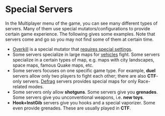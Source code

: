 # Special Servers

In the Multiplayer menu of the game, you can see many different types of servers. Many of them use special mutators/configurations to provide certain game experience. The following gives some examples. Note that servers come and go so you may not find some of them at certain time.

-	[Overkill](Overkill_Tutorial) is a special mutator that [requires special settings](Overkill_Setting).
-	Some servers specialize in large maps for [vehicles](Vehicles) fight. Some servers specialize in a certain types of map, e.g. maps with city landscapes, space maps, famous Quake maps, etc.
-	Some servers focuses on one specific game type. For example, **duel** servers allow only two players to fight each other; there are also **CTF**-only servers. [Defrag](http://forums.xonotic.org/showthread.php?tid=3869) servers provides special maps for only Race-related modes.
-	Some servers only allow **shotguns**. Some servers give you **grenades**. Some servers give you unconventional weapons, i.e. **new toys**.
-	**Hook+InstGib** servers give you hooks and a special vaporizer. Some even provide grenades. These are usually played in **CTF**.
